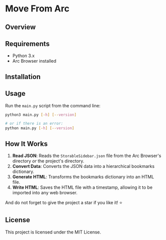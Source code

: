 # Move From Arc

## Overview

## Requirements

- Python 3.x
- Arc Browser installed

## Installation

## Usage

Run the `main.py` script from the command line:

```sh
python3 main.py [-h] [--version]

# or if there is an error:
python main.py [-h] [--version]
```

## How It Works

1. **Read JSON**: Reads the `StorableSidebar.json` file from the Arc Browser's directory *or* the project's directory.
2. **Convert Data**: Converts the JSON data into a hierarchical bookmarks dictionary.
3. **Generate HTML**: Transforms the bookmarks dictionary into an HTML file.
4. **Write HTML**: Saves the HTML file with a timestamp, allowing it to be imported into any web browser.

And do not forget to give the project a star if you like it! :star:

## License

This project is licensed under the MIT License.
